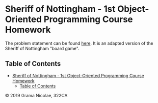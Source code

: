 # Sheriff of Nottingham - 1st Object-Oriented Programming Course Homework

The problem statement can be found [here](http://elf.cs.pub.ro/poo/teme/tema). It is an adapted version of the Sheriff of Nottingham "board game".

## Table of Contents

- [Sheriff of Nottingham - 1st Object-Oriented Programming Course Homework](#sheriff-of-nottingham---1st-object-oriented-programming-course-homework)
  - [Table of Contents](#table-of-contents)

© 2019 Grama Nicolae, 322CA
